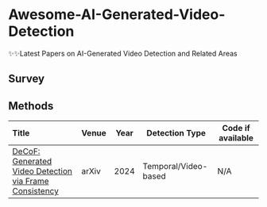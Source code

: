 # Awesome-AI-Generated-Video-Detection
✨✨Latest Papers on AI-Generated Video Detection and Related Areas

## Survey

## Methods

| Title                                                        | Venue       | Year |               Detection Type                       | Code if available                                                     |
| :----------------------------------------------------------- | ----------- | ---- | ------------------------------------------------------------ | ---------------------------------------------------- |
| [DeCoF: Generated Video Detection via Frame Consistency](https://arxiv.org/pdf/2402.02085) | arXiv        | 2024 | Temporal/Video-based| N/A 
